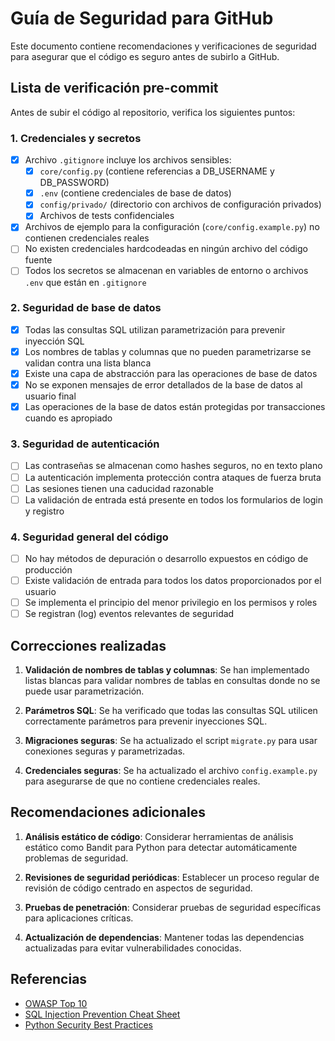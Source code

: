 # Guía de Seguridad para GitHub

Este documento contiene recomendaciones y verificaciones de seguridad para asegurar que el código es seguro antes de subirlo a GitHub.

## Lista de verificación pre-commit

Antes de subir el código al repositorio, verifica los siguientes puntos:

### 1. Credenciales y secretos

- [x] Archivo `.gitignore` incluye los archivos sensibles:
  - [x] `core/config.py` (contiene referencias a DB_USERNAME y DB_PASSWORD)
  - [x] `.env` (contiene credenciales de base de datos)
  - [x] `config/privado/` (directorio con archivos de configuración privados)
  - [x] Archivos de tests confidenciales

- [x] Archivos de ejemplo para la configuración (`core/config.example.py`) no contienen credenciales reales
- [ ] No existen credenciales hardcodeadas en ningún archivo del código fuente
- [ ] Todos los secretos se almacenan en variables de entorno o archivos `.env` que están en `.gitignore`

### 2. Seguridad de base de datos

- [x] Todas las consultas SQL utilizan parametrización para prevenir inyección SQL
- [x] Los nombres de tablas y columnas que no pueden parametrizarse se validan contra una lista blanca
- [x] Existe una capa de abstracción para las operaciones de base de datos
- [x] No se exponen mensajes de error detallados de la base de datos al usuario final
- [x] Las operaciones de la base de datos están protegidas por transacciones cuando es apropiado

### 3. Seguridad de autenticación

- [ ] Las contraseñas se almacenan como hashes seguros, no en texto plano
- [ ] La autenticación implementa protección contra ataques de fuerza bruta
- [ ] Las sesiones tienen una caducidad razonable
- [ ] La validación de entrada está presente en todos los formularios de login y registro

### 4. Seguridad general del código

- [ ] No hay métodos de depuración o desarrollo expuestos en código de producción
- [ ] Existe validación de entrada para todos los datos proporcionados por el usuario
- [ ] Se implementa el principio del menor privilegio en los permisos y roles
- [ ] Se registran (log) eventos relevantes de seguridad

## Correcciones realizadas

1. **Validación de nombres de tablas y columnas**: Se han implementado listas blancas para validar nombres de tablas en consultas donde no se puede usar parametrización.

2. **Parámetros SQL**: Se ha verificado que todas las consultas SQL utilicen correctamente parámetros para prevenir inyecciones SQL.

3. **Migraciones seguras**: Se ha actualizado el script `migrate.py` para usar conexiones seguras y parametrizadas.

4. **Credenciales seguras**: Se ha actualizado el archivo `config.example.py` para asegurarse de que no contiene credenciales reales.

## Recomendaciones adicionales

1. **Análisis estático de código**: Considerar herramientas de análisis estático como Bandit para Python para detectar automáticamente problemas de seguridad.

2. **Revisiones de seguridad periódicas**: Establecer un proceso regular de revisión de código centrado en aspectos de seguridad.

3. **Pruebas de penetración**: Considerar pruebas de seguridad específicas para aplicaciones críticas.

4. **Actualización de dependencias**: Mantener todas las dependencias actualizadas para evitar vulnerabilidades conocidas.

## Referencias

- [OWASP Top 10](https://owasp.org/www-project-top-ten/)
- [SQL Injection Prevention Cheat Sheet](https://cheatsheetseries.owasp.org/cheatsheets/SQL_Injection_Prevention_Cheat_Sheet.html)
- [Python Security Best Practices](https://snyk.io/blog/python-security-best-practices-cheat-sheet/)
